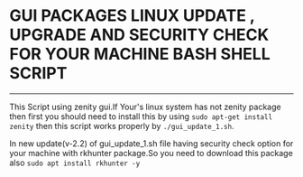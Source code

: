 # GUI PACKAGES LINUX UPDATE , UPGRADE AND SECURITY CHECK FOR YOUR MACHINE BASH SHELL SCRIPT
-----------------------------------------------------------------------------------------------------------------------------
This Script using zenity gui.If Your's linux system has not zenity package then first you should need to install this by using
`sudo apt-get install zenity`
then this script works properly by `./gui_update_1.sh`.

In new update(v-2.2) of gui_update_1.sh file having security check option for your machine with rkhunter package.So you need to download this package also
`sudo apt install rkhunter -y`

